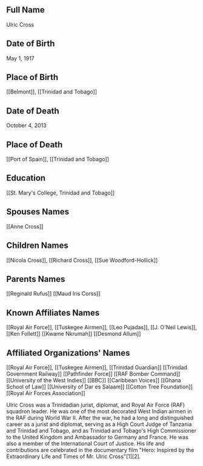 ## Full Name
Ulric Cross

## Date of Birth
May 1, 1917

## Place of Birth
[[Belmont]], [[Trinidad and Tobago]]

## Date of Death
October 4, 2013

## Place of Death
[[Port of Spain]], [[Trinidad and Tobago]]

## Education
[[St. Mary's College, Trinidad and Tobago]]

## Spouses Names
[[Anne Cross]]

## Children Names
[[Nicola Cross]], [[Richard Cross]], [[Sue Woodford-Hollick]]

## Parents Names
[[Reginald Rufus]] [[Maud Iris Corss]]

## Known Affiliates Names
[[Royal Air Force]], [[Tuskegee Airmen]], [[Leo Pujadas]], [[J. O'Neil Lewis]], [[Ken Follett]] [[Kwame Nkrumah]] [[Desmond Allum]]

## Affiliated Organizations' Names
[[Royal Air Force]], [[Tuskegee Airmen]], [[Trinidad Guardian]] [[Trinidad Government Railway]] [[Pathfinder Force]] [[RAF Bomber Command]] [[University of the West Indies]] [[BBC]] [[Caribbean Voices]] [[Ghana School of Law]] [[University of Dar es Salaam]] [[Cotton Tree Foundation]] [[Royal Air Forces Association]]



Ulric Cross was a Trinidadian jurist, diplomat, and Royal Air Force (RAF) squadron leader. He was one of the most decorated West Indian airmen in the RAF during World War II. After the war, he had a long and distinguished career as a jurist and diplomat, serving as a High Court Judge of Tanzania and Trinidad and Tobago, and as Trinidad and Tobago's High Commissioner to the United Kingdom and Ambassador to Germany and France. He was also a member of the International Court of Justice. His life and contributions are celebrated in the documentary film "Hero: Inspired by the Extraordinary Life and Times of Mr. Ulric Cross"[1][2].

